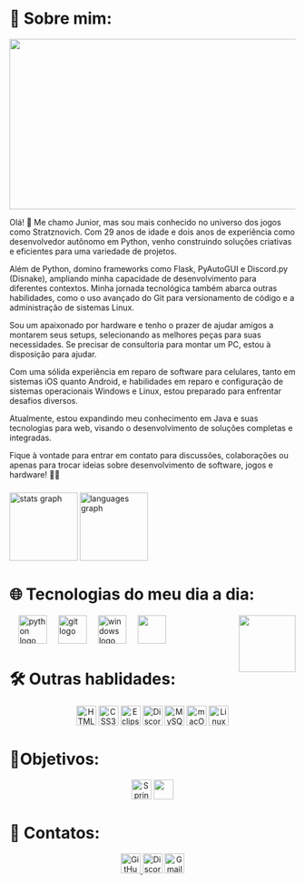 



# 🚀 Sobre mim:

<div align="center">
  <img src="https://images8.alphacoders.com/987/987256.png" width="1920" height="300">
</div>

Olá! 👋 Me chamo Junior, mas sou mais conhecido no universo dos jogos como Stratznovich. Com 29 anos de idade e dois anos de experiência como desenvolvedor autônomo em Python, venho construindo soluções criativas e eficientes para uma variedade de projetos.

Além de Python, domino frameworks como Flask, PyAutoGUI e Discord.py (Disnake), ampliando minha capacidade de desenvolvimento para diferentes contextos. Minha jornada tecnológica também abarca outras habilidades, como o uso avançado do Git para versionamento de código e a administração de sistemas Linux.

Sou um apaixonado por hardware e tenho o prazer de ajudar amigos a montarem seus setups, selecionando as melhores peças para suas necessidades. Se precisar de consultoria para montar um PC, estou à disposição para ajudar.

Com uma sólida experiência em reparo de software para celulares, tanto em sistemas iOS quanto Android, e habilidades em reparo e configuração de sistemas operacionais Windows e Linux, estou preparado para enfrentar desafios diversos.

Atualmente, estou expandindo meu conhecimento em Java e suas tecnologias para web, visando o desenvolvimento de soluções completas e integradas.

Fique à vontade para entrar em contato para discussões, colaborações ou apenas para trocar ideias sobre desenvolvimento de software, jogos e hardware! 💬✨
###

###

<div align="left">
  <img src="https://github-readme-stats.vercel.app/api?username=stratznovich&hide_title=false&hide_rank=false&show_icons=true&include_all_commits=true&count_private=true&disable_animations=false&theme=dracula&locale=en&hide_border=false" height="120" alt="stats graph"  />
  <img src="https://github-readme-stats.vercel.app/api/top-langs?username=stratznovich&locale=en&hide_title=false&layout=compact&card_width=320&langs_count=5&theme=dracula&hide_border=false" height="120" alt="languages graph"  />
</div>

###

# 🌐 Tecnologias do meu dia a dia:

<img align="right" height="100" src="https://media.discordapp.net/attachments/1059924413916651633/1234870755032830003/octocat-1714430968350.png?ex=66324e82&is=6630fd02&hm=36f04ecf0d26626a12d88c268164716c9b0ab9e6d7d9dbb9ded7324d33c9641e&=&format=webp&quality=lossless&width=662&height=662"  />



<div align="left">
  
  
  <img width="12" />
  <img src="https://icongr.am/devicon/python-original.svg?size=80&color=currentColor" height="50" alt="python logo"  />
  <img width="12" />
  <img src="https://icongr.am/devicon/git-original.svg?size=80&color=currentColor" height="50" alt= "git logo" />
  <img width="12"/>
  <img src="https://icongr.am/devicon/windows8-original.svg?size=128&color=currentColor" height="50" alt="windows logo"/>
  <img width="12"/>
  <img src="https://icongr.am/devicon/visualstudio-plain.svg?size=128&color=currentColor" height="50"/>
</div>

###

# 🛠️ Outras hablidades: 
<div align="center">
  <img src="https://img.shields.io/badge/HTML5-E34F26?logo=html5&logoColor=fff&style=for-the-badge" height="35" alt="HTML5 Badge"/>
  <img src="https://img.shields.io/badge/CSS3-1572B6?logo=css3&logoColor=fff&style=for-the-badge" height="35" alt="CSS3 Badge"/>
  <img src="https://img.shields.io/badge/Eclipse%20IDE-2C2255?logo=eclipseide&logoColor=fff&style=for-the-badge" height="35"
   alt="Eclipse IDE Badge"/>
  <img src="https://img.shields.io/badge/Discord-5865F2?logo=discord&logoColor=fff&style=for-the-badge" height="35" alt="Discord Badge">
  <img src="https://img.shields.io/badge/MySQL-4479A1?logo=mysql&logoColor=fff&style=for-the-badge" height="35" alt="MySQL Badge">
  <img src="https://img.shields.io/badge/macOS-000?logo=macos&logoColor=fff&style=for-the-badge" alt="macOS Badge" height="35">
  <img src="https://img.shields.io/badge/Linux-FCC624?logo=linux&logoColor=000&style=for-the-badge" alt="Linux Badge" height="35">
</div> 

###

# 🎯Objetivos:

<div align="center">
   <img src="https://img.shields.io/badge/Spring%20Boot-6DB33F?logo=springboot&logoColor=fff&style=for-the-badge" alt="Spring Boot Badge" height="35">
   <img src="https://img.shields.io/badge/Java-ED8B00?style=for-the-badge&logo=openjdk&logoColor=white" height="35">
</div>

###

# 📳 Contatos:
<div align="center">
  <a href="https://github.com/stratznovich">
    <img src="https://img.shields.io/badge/GitHub-181717?logo=github&logoColor=fff&style=for-the-badge" alt="GitHub Badge" height="35"/>
  </a>
  <img src="https://img.shields.io/badge/Discord-5865F2?logo=discord&logoColor=fff&style=for-the-badge" alt="Discord Badge" title="stratznovich" height="35"/>
  <img src="https://img.shields.io/badge/Gmail-EA4335?logo=gmail&logoColor=fff&style=for-the-badge" alt="Gmail Badge" title="juniorsouzaprod@gmail.com" height="35"/>

</div>





